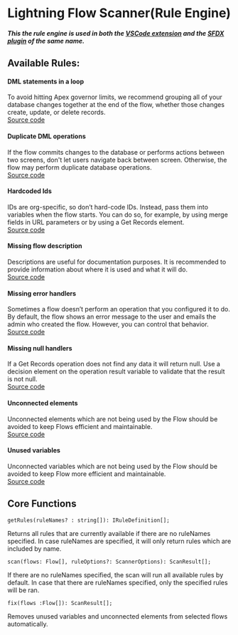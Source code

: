 # Lightning Flow Scanner(Rule Engine)

##### _This the rule engine is used in both the [VSCode extension](https://marketplace.visualstudio.com/items?itemName=ForceConfigControl.lightningflowscanner&ssr=false#review-details) and the [SFDX plugin](https://www.npmjs.com/package/lightning-flow-scanner) of the same name._

## Available Rules:

#### DML statements in a loop <br>

To avoid hitting Apex governor limits, we recommend grouping all of your database changes together at the end of the flow, whether those changes create, update, or delete records.<br>
[Source code](https://github.com/Force-Config-Control/lightning-flow-scanner-core/tree/master/src/main/rules/DMLStatementInLoop.ts)
#### Duplicate DML operations
If the flow commits changes to the database or performs actions between two screens, don't let users navigate back between screen. Otherwise, the flow may perform duplicate database operations.<br>
[Source code](https://github.com/Force-Config-Control/lightning-flow-scanner-core/tree/master/src/main/rules/DuplicateDMLOperationsByNavigation.ts)
#### Hardcoded Ids
IDs are org-specific, so don’t hard-code IDs. Instead, pass them into variables when the flow starts. You can do so, for example, by using merge fields in URL parameters or by using a Get Records element.<br>
[Source code](https://github.com/Force-Config-Control/lightning-flow-scanner-core/tree/master/src/main/rules/HardcodedIds.ts)
#### Missing flow description
Descriptions are useful for documentation purposes. It is recommended to provide information about where it is used and what it will do. <br>
[Source code](https://github.com/Force-Config-Control/lightning-flow-scanner-core/tree/master/src/main/rules/MissingFlowDescription.ts)
#### Missing error handlers
Sometimes a flow doesn’t perform an operation that you configured it to do. By default, the flow shows an error message to the user and emails the admin who created the flow. However, you can control that behavior. <br>
[Source code](https://github.com/Force-Config-Control/lightning-flow-scanner-core/tree/master/src/main/rules/MissingFaultPath.ts)
#### Missing null handlers
If a Get Records operation does not find any data it will return null. Use a decision element on the operation result variable to validate that the result is not null.<br>
[Source code](https://github.com/Force-Config-Control/lightning-flow-scanner-core/tree/master/src/main/rules/MissingNullHandler.ts)
#### Unconnected elements
Unconnected elements which are not being used by the Flow should be avoided to keep Flows efficient and maintainable. <br>
[Source code](https://github.com/Force-Config-Control/lightning-flow-scanner-core/tree/master/src/main/rules/UnconnectedElements.ts)
#### Unused variables
Unconnected variables which are not being used by the Flow should be avoided to keep Flow more efficient and maintainable. <br>
[Source code](https://github.com/Force-Config-Control/lightning-flow-scanner-core/tree/master/src/main/rules/UnusedVariables.ts)

## Core Functions

`getRules(ruleNames? : string[]): IRuleDefinition[];`

Returns all rules that are currently available if there are no ruleNames specified. In case ruleNames are specified, it will only return rules which are included by name. 

`scan(flows: Flow[], ruleOptions?: ScannerOptions): ScanResult[];`

If there are no ruleNames specified, the scan will run all available rules by default. In case that there are ruleNames specified, only the  specified rules will be ran.

`fix(flows :Flow[]): ScanResult[];`

Removes unused variables and unconnected elements from selected flows automatically.

